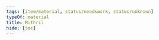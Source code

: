 ```yaml
---
tags: [item/material, status/needswork, status/unknown]
typeOf: material
title: Mithril
hide: [toc]
---
```


